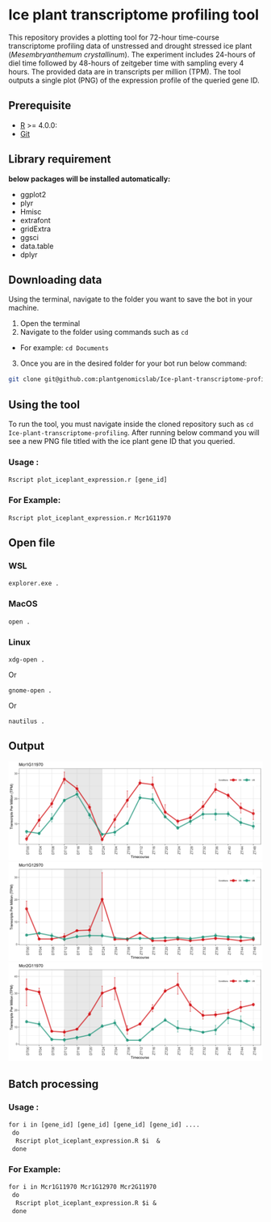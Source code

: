 # Ice plant transcriptome profiling tool
This repository provides a plotting tool for 72-hour time-course transcriptome profiling data of unstressed and drought stressed ice plant (*Mesembryanthemum crystallinum*). The experiment includes 24-hours of diel time followed by 48-hours of zeitgeber time with sampling every 4 hours. The provided data are in transcripts per million (TPM). The tool outputs a single plot (PNG) of the expression profile of the queried gene ID.

## Prerequisite
 - [R](https://cloud.r-project.org/) >= 4.0.0:
 - [Git](https://github.com/git-guides/install-git)

## Library requirement
**below packages will be installed automatically:**
- ggplot2
- plyr
- Hmisc
- extrafont
- gridExtra
- ggsci
- data.table
- dplyr

## Downloading data
Using the terminal, navigate to the folder you want to save the bot in your machine.
1. Open the terminal
2. Navigate to the folder using commands such as `cd` 
- For example: `cd Documents`
3. Once you are in the desired folder for your bot run below command: 
```bash
git clone git@github.com:plantgenomicslab/Ice-plant-transcriptome-profiling.git
```

## Using the tool
To run the tool, you must navigate inside the cloned repository such as `cd Ice-plant-transcriptome-profiling`. 
After running below command you will see a new PNG file titled with the ice plant gene ID that you queried.

### Usage :
```
Rscript plot_iceplant_expression.r [gene_id]
```
### For Example:
```
Rscript plot_iceplant_expression.r Mcr1G11970
```
## Open file
### WSL
```
explorer.exe .
```
### MacOS
```
open .
```
### Linux
```
xdg-open .
```
Or 
```
gnome-open .
```
Or
```
nautilus .
```
## Output 
![plot](./test/Mcr1G11970_DT_ZT_timecourse.png)
![plot](./test/Mcr1G12970_DT_ZT_timecourse.png)
![plot](./test/Mcr2G11970_DT_ZT_timecourse.png)


## Batch processing

### Usage :
```
for i in [gene_id] [gene_id] [gene_id] [gene_id] ....
 do
  Rscript plot_iceplant_expression.R $i  &
 done
```
### For Example:
```
for i in Mcr1G11970 Mcr1G12970 Mcr2G11970
 do
  Rscript plot_iceplant_expression.R $i &
 done
```

